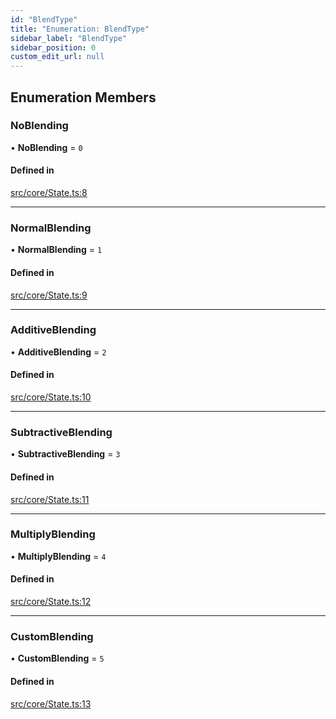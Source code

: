 ```yaml
---
id: "BlendType"
title: "Enumeration: BlendType"
sidebar_label: "BlendType"
sidebar_position: 0
custom_edit_url: null
---
```


## Enumeration Members

### NoBlending

• **NoBlending** = ``0``

#### Defined in

[src/core/State.ts:8](https://github.com/sakitam-gis/vis-engine/blob/master/src/core/State.ts#L8)

___

### NormalBlending

• **NormalBlending** = ``1``

#### Defined in

[src/core/State.ts:9](https://github.com/sakitam-gis/vis-engine/blob/master/src/core/State.ts#L9)

___

### AdditiveBlending

• **AdditiveBlending** = ``2``

#### Defined in

[src/core/State.ts:10](https://github.com/sakitam-gis/vis-engine/blob/master/src/core/State.ts#L10)

___

### SubtractiveBlending

• **SubtractiveBlending** = ``3``

#### Defined in

[src/core/State.ts:11](https://github.com/sakitam-gis/vis-engine/blob/master/src/core/State.ts#L11)

___

### MultiplyBlending

• **MultiplyBlending** = ``4``

#### Defined in

[src/core/State.ts:12](https://github.com/sakitam-gis/vis-engine/blob/master/src/core/State.ts#L12)

___

### CustomBlending

• **CustomBlending** = ``5``

#### Defined in

[src/core/State.ts:13](https://github.com/sakitam-gis/vis-engine/blob/master/src/core/State.ts#L13)
